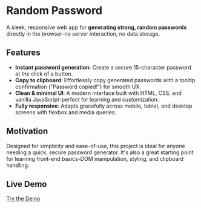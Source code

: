 # Random Password

A sleek, responsive web app for **generating strong, random passwords** directly in the browser-no server interaction, no data storage.

## Features
- **Instant password generation**: Create a secure 15-character password at the click of a button.
- **Copy to clipboard**: Effortlessly copy generated passwords with a tooltip confirmation ("Password copied!") for smooth UX.
- **Clean & minimal UI**: A modern interface built with HTML, CSS, and vanilla JavaScript-perfect for learning and customization.
- **Fully responsive**: Adapts gracefully across mobile, tablet, and desktop screens with flexbox and media queries.

## Motivation
Designed for simplicity and ease-of-use, this project is ideal for anyone needing a quick, secure password generator. It's also a great starting point for learning front-end basics-DOM manipulation, styling, and clipboard handling.

## Live Demo
[Try the Demo](https://mohamedashraf011.github.io/Random-Password/)


